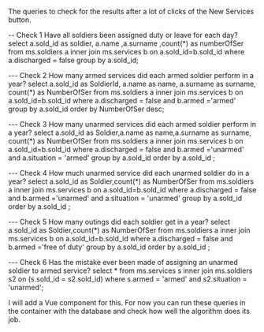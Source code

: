 The queries to check for the results after a lot of clicks of the New Services button.

-- Check 1 Have all soldiers been assigned duty or leave for each day?
select a.sold_id as soldier, a.name ,a.surname ,count(*) as numberOfSer from ms.soldiers a inner join ms.services b on a.sold_id=b.sold_id 
where a.discharged = false group by a.sold_id;

--- Check 2 How many armed services did each armed soldier perform in a year?
select a.sold_id as SoldierId, a.name as name, a.surname as surname, count(*) as NumberOfSer from ms.soldiers a inner join ms.services b on a.sold_id=b.sold_id where a.discharged = false and 
b.armed ='armed' group by a.sold_id order by NumberOfSer desc;

--- Check 3 How many unarmed services did each armed soldier perform in a year?
select a.sold_id as Soldier,a.name as name,a.surname as surname, count(*) as NumberOfSer from ms.soldiers a inner join ms.services b on a.sold_id=b.sold_id where a.discharged = false and 
b.armed ='unarmed' and a.situation = 'armed' group by a.sold_id order by a.sold_id ;

--- Check 4 How much unarmed service did each unarmed soldier do in a year?
select a.sold_id as Soldier,count(*) as NumberOfSer from ms.soldiers a inner join ms.services b on a.sold_id=b.sold_id where a.discharged = false and 
b.armed ='unarmed' and a.situation = 'unarmed' group by a.sold_id order by a.sold_id ;

--- Check 5  How many outings did each soldier get in a year?
select a.sold_id as Soldier,count(*) as NumberOfSer from ms.soldiers a inner join ms.services b on a.sold_id=b.sold_id where a.discharged = false and 
b.armed ='free of duty' group by a.sold_id order by a.sold_id ;

--- Check 6 Has the mistake ever been made of assigning an unarmed soldier to armed service?
select * from ms.services s inner join ms.soldiers s2 on (s.sold_id = s2.sold_id) where s.armed = 'armed' and s2.situation = 'unarmed';

I will add a Vue component for this. For now you can run these queries in the container with the database and check how well the algorithm does
its job.
